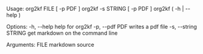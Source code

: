 Usage:
    org2kf FILE [ -p PDF ] 
    org2kf -s STRING [ -p PDF ]
    org2kf ( -h | --help )

Options:
    -h, --help              help for org2kf
    -p, --pdf PDF           writes a pdf file
    -s, --string STRING     get markdown on the command line

Arguments:
	FILE                    markdown source
